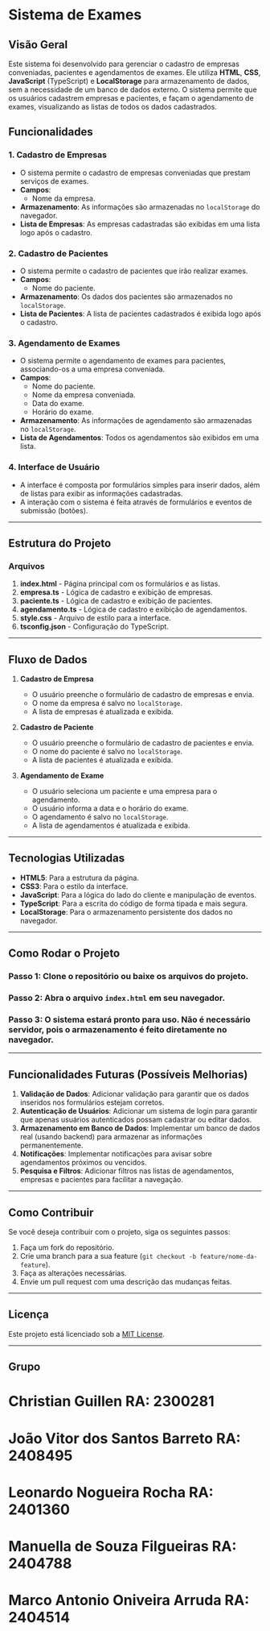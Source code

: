 # Sistema de Exames

## Visão Geral
Este sistema foi desenvolvido para gerenciar o cadastro de empresas conveniadas, pacientes e agendamentos de exames. Ele utiliza **HTML**, **CSS**, **JavaScript** (TypeScript) e **LocalStorage** para armazenamento de dados, sem a necessidade de um banco de dados externo. O sistema permite que os usuários cadastrem empresas e pacientes, e façam o agendamento de exames, visualizando as listas de todos os dados cadastrados.

## Funcionalidades

### 1. Cadastro de Empresas
- O sistema permite o cadastro de empresas conveniadas que prestam serviços de exames.
- **Campos**:
  - Nome da empresa.
- **Armazenamento**: As informações são armazenadas no `localStorage` do navegador.
- **Lista de Empresas**: As empresas cadastradas são exibidas em uma lista logo após o cadastro.
  
### 2. Cadastro de Pacientes
- O sistema permite o cadastro de pacientes que irão realizar exames.
- **Campos**:
  - Nome do paciente.
- **Armazenamento**: Os dados dos pacientes são armazenados no `localStorage`.
- **Lista de Pacientes**: A lista de pacientes cadastrados é exibida logo após o cadastro.

### 3. Agendamento de Exames
- O sistema permite o agendamento de exames para pacientes, associando-os a uma empresa conveniada.
- **Campos**:
  - Nome do paciente.
  - Nome da empresa conveniada.
  - Data do exame.
  - Horário do exame.
- **Armazenamento**: As informações de agendamento são armazenadas no `localStorage`.
- **Lista de Agendamentos**: Todos os agendamentos são exibidos em uma lista.

### 4. Interface de Usuário
- A interface é composta por formulários simples para inserir dados, além de listas para exibir as informações cadastradas.
- A interação com o sistema é feita através de formulários e eventos de submissão (botões).

---

## Estrutura do Projeto

### Arquivos
1. **index.html** - Página principal com os formulários e as listas.
2. **empresa.ts** - Lógica de cadastro e exibição de empresas.
3. **paciente.ts** - Lógica de cadastro e exibição de pacientes.
4. **agendamento.ts** - Lógica de cadastro e exibição de agendamentos.
5. **style.css** - Arquivo de estilo para a interface.
6. **tsconfig.json** - Configuração do TypeScript.

---

## Fluxo de Dados

1. **Cadastro de Empresa**
   - O usuário preenche o formulário de cadastro de empresas e envia.
   - O nome da empresa é salvo no `localStorage`.
   - A lista de empresas é atualizada e exibida.

2. **Cadastro de Paciente**
   - O usuário preenche o formulário de cadastro de pacientes e envia.
   - O nome do paciente é salvo no `localStorage`.
   - A lista de pacientes é atualizada e exibida.

3. **Agendamento de Exame**
   - O usuário seleciona um paciente e uma empresa para o agendamento.
   - O usuário informa a data e o horário do exame.
   - O agendamento é salvo no `localStorage`.
   - A lista de agendamentos é atualizada e exibida.

---

## Tecnologias Utilizadas
- **HTML5**: Para a estrutura da página.
- **CSS3**: Para o estilo da interface.
- **JavaScript**: Para a lógica do lado do cliente e manipulação de eventos.
- **TypeScript**: Para a escrita do código de forma tipada e mais segura.
- **LocalStorage**: Para o armazenamento persistente dos dados no navegador.

---

## Como Rodar o Projeto

### Passo 1: Clone o repositório ou baixe os arquivos do projeto.

### Passo 2: Abra o arquivo `index.html` em seu navegador.

### Passo 3: O sistema estará pronto para uso. Não é necessário servidor, pois o armazenamento é feito diretamente no navegador.

---

## Funcionalidades Futuras (Possíveis Melhorias)

1. **Validação de Dados**: Adicionar validação para garantir que os dados inseridos nos formulários estejam corretos.
2. **Autenticação de Usuários**: Adicionar um sistema de login para garantir que apenas usuários autenticados possam cadastrar ou editar dados.
3. **Armazenamento em Banco de Dados**: Implementar um banco de dados real (usando backend) para armazenar as informações permanentemente.
4. **Notificações**: Implementar notificações para avisar sobre agendamentos próximos ou vencidos.
5. **Pesquisa e Filtros**: Adicionar filtros nas listas de agendamentos, empresas e pacientes para facilitar a navegação.

---

## Como Contribuir

Se você deseja contribuir com o projeto, siga os seguintes passos:
1. Faça um fork do repositório.
2. Crie uma branch para a sua feature (`git checkout -b feature/nome-da-feature`).
3. Faça as alterações necessárias.
4. Envie um pull request com uma descrição das mudanças feitas.

---

## Licença

Este projeto está licenciado sob a [MIT License](LICENSE).

---

## Grupo

# Christian Guillen RA: 2300281
# João Vitor dos Santos Barreto RA: 2408495
# Leonardo Nogueira Rocha RA: 2401360
# Manuella de Souza Filgueiras RA: 2404788
# Marco Antonio Oniveira Arruda RA: 2404514
